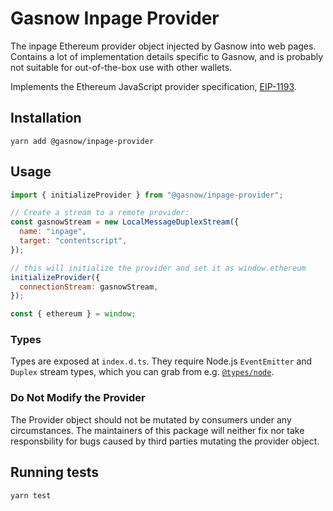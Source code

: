 # Gasnow Inpage Provider

The inpage Ethereum provider object injected by Gasnow into web pages.
Contains a lot of implementation details specific to Gasnow, and is probably
not suitable for out-of-the-box use with other wallets.

Implements the Ethereum JavaScript provider specification, [EIP-1193](https://eips.ethereum.org/EIPS/eip-1193).

## Installation

`yarn add @gasnow/inpage-provider`

## Usage

```javascript
import { initializeProvider } from "@gasnow/inpage-provider";

// Create a stream to a remote provider:
const gasnowStream = new LocalMessageDuplexStream({
  name: "inpage",
  target: "contentscript",
});

// this will initialize the provider and set it as window.ethereum
initializeProvider({
  connectionStream: gasnowStream,
});

const { ethereum } = window;
```

### Types

Types are exposed at `index.d.ts`.
They require Node.js `EventEmitter` and `Duplex` stream types, which you can grab from e.g. [`@types/node`](https://npmjs.com/package/@types/node).

### Do Not Modify the Provider

The Provider object should not be mutated by consumers under any circumstances.
The maintainers of this package will neither fix nor take responsbility for bugs caused by third parties mutating the provider object.

## Running tests

```bash
yarn test
```
